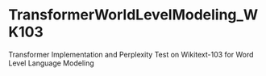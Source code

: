 # TransformerWorldLevelModeling_WK103
Transformer Implementation and Perplexity Test on Wikitext-103 for Word Level Language Modeling
